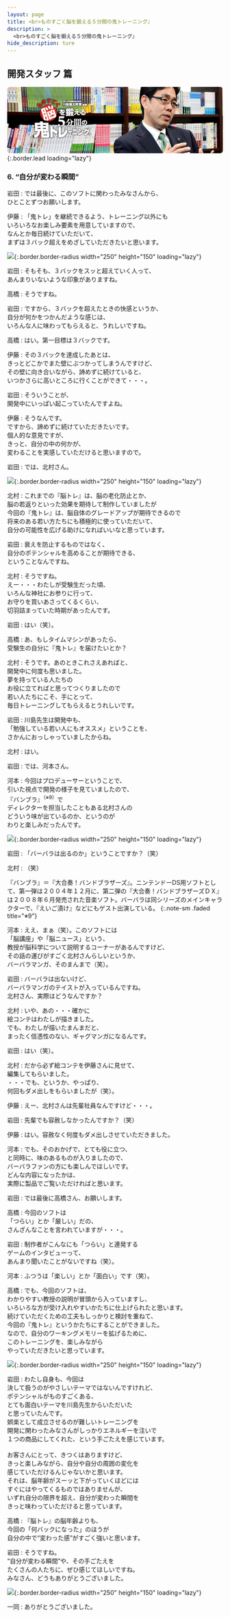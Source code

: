 ```yaml
---
layout: page
title: <br>ものすごく脳を鍛える５分間の鬼トレーニング』
description: >
  <br>ものすごく脳を鍛える５分間の鬼トレーニング』
hide_description: ture
---
```


## 開発スタッフ 篇

![](/interviews/jp/3ds/asrj/vol1/img/mainvisual6.jpg){:.border.lead loading="lazy"}

### 6. “自分が変わる瞬間”

岩田
: では最後に、このソフトに関わったみなさんから、<br>ひとことずつお願いします。

伊藤
: 「鬼トレ」を継続できるよう、トレーニング以外にも<br>いろいろなお楽しみ要素を用意していますので、<br>なんとか毎日続けていただいて、<br>まずは３バック超えをめざしていただきたいと思います。

![](/interviews/jp/3ds/asrj/vol1/img/photo17.jpg){:.border.border-radius width="250" height="150"  loading="lazy"}

岩田
: そもそも、３バックをスッと超えていく人って、<br>あんまりいないような印象がありますね。

高橋
: そうですね。

岩田
: ですから、３バックを超えたときの快感というか、<br>自分が何かをつかんだような感じは、<br>いろんな人に味わってもらえると、うれしいですね。

高橋
: はい。第一目標は３バックです。

伊藤
: その３バックを達成したあとは、<br>きっとどこかでまた壁にぶつかってしまうんですけど、<br>その壁に向き合いながら、諦めずに続けていると、<br>いつかさらに高いところに行くことができて・・・。

岩田
: そういうことが、<br>開発中にいっぱい起こっていたんですよね。

伊藤
: そうなんです。<br>ですから、諦めずに続けていただきたいです。<br>個人的な意見ですが、<br>きっと、自分の中の何かが、<br>変わることを実感していただけると思いますので。

岩田
: では、北村さん。

![](/interviews/jp/3ds/asrj/vol1/img/photo18.jpg){:.border.border-radius width="250" height="150"  loading="lazy"}

北村
: これまでの『脳トレ』は、脳の老化防止とか、<br>脳の若返りといった効果を期待して制作していましたが<br>今回の『鬼トレ』は、脳自体のグレードアップが期待できるので<br>将来のある若い方たちにも積極的に使っていただいて、<br>自分の可能性を広げる助けになればいいなと思っています。

岩田
: 衰えを防止するものではなく、<br>自分のポテンシャルを高めることが期待できる、<br>ということなんですね。

北村
: そうですね。<br>えー・・・わたしが受験生だった頃、<br>いろんな神社にお参りに行って、<br>お守りを買いあさってくるくらい、<br>切羽詰まっていた時期があったんです。

岩田
: はい（笑）。

高橋
: あ、もしタイムマシンがあったら、<br>受験生の自分に『鬼トレ』を届けたいとか？

北村
: そうです。あのときこれさえあればと、<br>開発中に何度も思いました。<br>夢を持っている人たちの<br>お役に立てればと思ってつくりましたので<br>若い人たちにこそ、手にとって、<br>毎日トレーニングしてもらえるとうれしいです。<br>

岩田
: 川島先生は開発中も、<br>「勉強している若い人にもオススメ」ということを、<br>さかんにおっしゃっていましたからね。

北村
: はい。

岩田
: では、河本さん。

河本
: 今回はプロデューサーということで、<br>引いた視点で開発の様子を見ていましたので、<br>『バンブラ』<sup>（※9）</sup>で<br>ディレクターを担当したこともある北村さんの<br>どういう味が出ているのか、というのが<br>わりと楽しみだったんです。

![](/interviews/jp/3ds/asrj/vol1/img/photo19.jpg){:.border.border-radius width="250" height="150"  loading="lazy"}

岩田
: 「バーバラは出るのか」ということですか？（笑）

北村
: （笑）

『バンブラ』＝『大合奏！バンドブラザーズ』。ニンテンドーDS用ソフトとして、第一弾は２００４年１２月に、第二弾の『大合奏！バンドブラザーズＤＸ』は２００８年６月発売された音楽ソフト。バーバラは同シリーズのメインキャラクターで、『えいご漬け』などにもゲスト出演している。
{:.note-sm .faded title="※9"}

河本
: ええ、まぁ（笑）。このソフトには<br>「脳講座」や「脳ニュース」という、<br>教授が脳科学について説明するコーナーがあるんですけど、<br>その話の運びがすごく北村さんらしいというか、<br>バーバラマンガ、そのまんまで（笑）。

岩田
: バーバラは出ないけど、<br>バーバラマンガのテイストが入っているんですね。<br>北村さん、実際はどうなんですか？

北村
: いや、あの・・・確かに<br>絵コンテはわたしが描きました。<br>でも、わたしが描いたまんまだと、<br>まったく信憑性のない、ギャグマンガになるんです。

岩田
: はい（笑）。

北村
: だから必ず絵コンテを伊藤さんに見せて、<br>編集してもらいました。<br>・・・でも、というか、やっぱり、<br>何回もダメ出しをもらいましたが（笑）。

伊藤
: えー、北村さんは先輩社員なんですけど・・・。

岩田
: 先輩でも容赦しなかったんですか？（笑）

伊藤
: はい。容赦なく何度もダメ出しさせていただきました。

河本
: でも、そのおかげで、とても役に立つ、<br>と同時に、味のあるものが入りましたので、<br>バーバラファンの方にも楽しんでほしいです。<br>どんな内容になったかは、<br>実際に製品でご覧いただければと思います。

岩田
: では最後に高橋さん、お願いします。

高橋
: 今回のソフトは<br>「つらい」とか「厳しい」だの、<br>さんざんなことを言われていますが・・・。

岩田
: 制作者がこんなにも「つらい」と連発する<br>ゲームのインタビューって、<br>あんまり聞いたことがないですね（笑）。

河本
: ふつうは「楽しい」とか「面白い」です（笑）。

高橋
: でも、今回のソフトは、<br>わかりやすい教授の説明が冒頭から入っていますし、<br>いろいろな方が受け入れやすいかたちに仕上げられたと思います。<br>続けていただくための工夫もしっかりと検討を重ねて、<br>今回の『鬼トレ』というかたちにすることができました。<br>なので、自分のワーキングメモリーを拡げるために、<br>このトレーニングを、楽しみながら<br>やっていただきたいと思っています。

![](/interviews/jp/3ds/asrj/vol1/img/photo20.jpg){:.border.border-radius width="250" height="150"  loading="lazy"}

岩田
: わたし自身も、今回は<br>決して扱うのがやさしいテーマではないんですけれど、<br>ポテンシャルがものすごくある、<br>とても面白いテーマを川島先生からいただいた<br>と思っていたんです。<br>娯楽として成立させるのが難しいトレーニングを<br>開発に関わったみなさんがしっかりエネルギーを注いで<br>１つの商品にしてくれた、という手ごたえを感じています。<br><br>お客さんにとって、きつくはありますけど、<br>きっと楽しみながら、自分や自分の周囲の変化を<br>感じていただけるんじゃないかと思います。<br>それは、脳年齢がスーッと下がっていくほどには<br>すぐにはやってくるものではありませんが、<br>いずれ自分の限界を超え、自分が変わった瞬間を<br>きっと味わっていただけると思っています。

高橋
: 『脳トレ』の脳年齢よりも、<br>今回の「何バックになった」のほうが<br>自分の中で“変わった感”がすごく強いと思います。

岩田
: そうですね。<br>“自分が変わる瞬間”や、その手ごたえを<br>たくさんの人たちに、ぜひ感じてほしいですね。<br>みなさん、どうもありがとうございました。

![](/interviews/jp/3ds/asrj/vol1/img/photo21.jpg){:.border.border-radius width="250" height="150"  loading="lazy"}

一同
: ありがとうございました。
